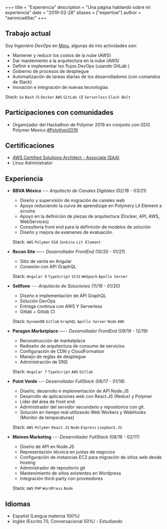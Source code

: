 +++
title = "Experiencia"
description = "Una página hablando sobre mi experiencia"
date = "2019-02-28"
aliases = ["expertise"]
author = "aaroncadillac"
+++

## Trabajo actual

Soy _Ingeniero DevOps_ en [Minu](https://minu.mx), algunas de mis actividades son:

- Mantener y reducir los costos de la nube (AWS)
- Dar mantemiento a la arquitectura en la nube (AWS)
- Definir e implementar lso flujos DevOps (usando GitLab  )
- Gobierno de procesos de despliegue
- Automatización de tareas diarias de los desarrolladores (con comandos de Slack)
- Inovación e integración de nuevas tecnologías

Stack: `Go` `Bash`  `JS` `Docker` `AWS` `GitLab CE` `Serverless` `Slack Bolt`

## Participaciones con comunidades

- Organizador del Hackathon de Polymer 2019 en conjunto con GDG Polymer Mexico [#Polython2019](https://twitter.com/search?q=%23Polython2019&src=typed_query)

## Certificaciones

- [AWS Certified Solutions Architect - Associate (SAA)](https://www.certmetrics.com/amazon/public/badge.aspx?i=1&t=c&d=2019-04-24&ci=AWS00847156)
- Linux Administrator

## Experiencia

- **BBVA México** --- _Arquitecto de Canales Digitales_ (02/18 - 03/21)
  - Diseño y supervisión de migración de canales web
  - Apoyo reduciendo la curva de aprendizaje en Polymery Lit Element a scrums
  - Apoyo en la definición de piezas de arquitectura (Docker, API, AWS, WebServices)
  - Consultoría front end para la definición de modelos
de solución
  - Diseño y mejora de exámenes de evaluación.

  Stack: `AWS` `Polymer` `ES6` `Jenkins` `Lit Element`

- **Recon Site** —-- _Desarrollador FrontEnd_ (10/20 - 01/21)
  - Sitio de venta en Angular
  - Conexión con API GraphQL
  
  Stack: `Angular 9` `TypeScript` `SCSS` `Webpack` `Apollo Server`

- **Sellfone** --- _Arquitecto de Soluciones_ (11/19 - 01/20)
  - Diseño e implementación de API GraphQL
  - Solución DevOps
  - Entrega continua con AWS Y Serverless
  - Gitlab + Gitlab CI

  Stack: `DynamoDB` `Gitlab` `GraphQL` `Apollo Server` `Node` `AWS`

- **Paragon Marketplace**  —-- _Desarrollador FrontEnd_ (09/19 - 12/19)
  - Reconstrucción de marketplace
  - Rediseño de arquitectura de consumo de servicios
  - Configuración de CDN y CloudFormation
  - Manejo de reglas de despliegue
  - Administración de DNS
  
  Stack: `Angular 7` `TypeScript` `AWS`  `Gitlab`

- **Point Verde** --- _Desarrollador FullStack_ (06/17 - 01/18)
  - Diseño, desarrollo e implementación de API Node.JS
  - Desarrollo de aplicaciones web con React.JS (Redux) y Polymer
  - Líder del área de front end
  - Administrador del servidor secundario y repositorios con git.
  - Solución en tiempo real utilizando Web Workers y WebHooks (Monitor de temperaturas)

  Stack: `AWS` `Polymer` `React.JS` `Node` `Express` `Loopback.JS`

- **Meinen Marketing** --- _Desarrollador FullStack_ (08/16 - 02/17)
  - Diseño de API en Node.JS
  - Representación técnica en juntas de negocios
  - Configuración de instancias EC2 para migración de sitios web desde hosting
  - Administrador de repositorio git
  - Mantenimiento de sitios existentes en Wordpress
  - Integración third-party con proveedores

  Stack: `AWS` `PHP` `WordPress` `Node`

## Idiomas

- Español (Lengua materna 100%)
- Inglés (Escrito 70, Conversacional 50%) - Estudiando
